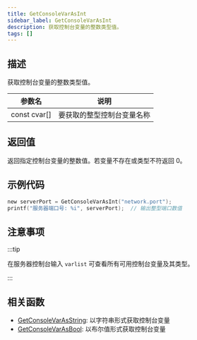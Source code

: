 ```yaml
---
title: GetConsoleVarAsInt
sidebar_label: GetConsoleVarAsInt
description: 获取控制台变量的整数类型值。
tags: []
---
```


## 描述

获取控制台变量的整数类型值。

| 参数名       | 说明                       |
| ------------ | -------------------------- |
| const cvar[] | 要获取的整型控制台变量名称 |

## 返回值

返回指定控制台变量的整数值。若变量不存在或类型不符返回 0。

## 示例代码

```c
new serverPort = GetConsoleVarAsInt("network.port");
printf("服务器端口号: %i", serverPort);  // 输出整型端口数值
```

## 注意事项

:::tip

在服务器控制台输入 `varlist` 可查看所有可用控制台变量及其类型。

:::

## 相关函数

- [GetConsoleVarAsString](GetConsoleVarAsString): 以字符串形式获取控制台变量
- [GetConsoleVarAsBool](GetConsoleVarAsBool): 以布尔值形式获取控制台变量
